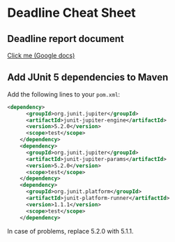 # Deadline Cheat Sheet

## Deadline report document
[Click me (Google docs)](https://docs.google.com/document/d/1giVYf8zheo_p9spFaeQ0Py_6l9_OwKBESeWITqjDuj4/edit)

## Add JUnit 5 dependencies to Maven

Add the following lines to your ```pom.xml```:
```xml
<dependency>
      <groupId>org.junit.jupiter</groupId>
      <artifactId>junit-jupiter-engine</artifactId>
      <version>5.2.0</version>
      <scope>test</scope>
    </dependency>
    <dependency>
      <groupId>org.junit.jupiter</groupId>
      <artifactId>junit-jupiter-params</artifactId>
      <version>5.2.0</version>
      <scope>test</scope>
    </dependency>
    <dependency>
      <groupId>org.junit.platform</groupId>
      <artifactId>junit-platform-runner</artifactId>
      <version>1.1.1</version>
      <scope>test</scope>
    </dependency>
```
In case of problems, replace 5.2.0 with 5.1.1.


